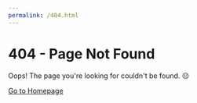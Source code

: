 ```yaml
---
permalink: /404.html
---
```


# 404 - Page Not Found

Oops! The page you're looking for couldn't be found. 😔

[Go to Homepage](/index.html)
